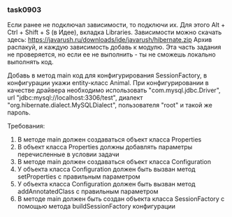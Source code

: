 
### task0903

Если ранее не подключал зависимости, то подключи их. Для этого Alt + Ctrl + Shift + S (в Идее), вкладка Libraries.
Зависимости можно скачать здесь: https://javarush.ru/downloads/ide/javarush/hibernate.zip
Архив распакуй, и каждую зависимость добавь к модулю. Эта часть задания не проверяется, но если ее не выполнить - ты не сможешь локально выполнять код.

Добавь в метод main код для конфигурирования SessionFactory, в конфигурации укажи entity-класс Animal.
При конфигурировании в качестве драйвера необходимо использовать &quot;com.mysql.jdbc.Driver&quot;,
url &quot;jdbc:mysql://localhost:3306/test&quot;, диалект &quot;org.hibernate.dialect.MySQLDialect&quot;, пользователя &quot;root&quot; и такой же пароль.


Требования:
1.	В методе main должен создаваться объект класса Properties
2.	В объект класса Properties должны добавлять параметры перечисленные в условии задачи
3.	В методе main должен создаваться объект класса Configuration
4.	У объекта класса Configuration должен быть вызван метод setProperties с правильным параметром
5.	У объекта класса Configuration должен быть вызван метод addAnnotatedClass с правильным параметром
6.	В методе main должен быть создан объекта класса SessionFactory с помощью метода buildSessionFactory конфигурации


